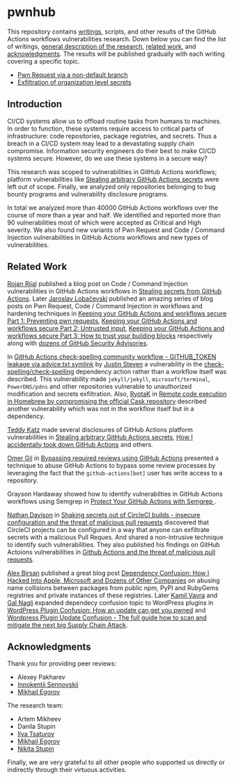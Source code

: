 # pwnhub

This repository contains [writings](writings), scripts, and other results of the GitHub Actions workflows vulnerabilities research. Down below you can find the list of writings, [general description of the research](https://github.com/nikitastupin/pwnhub#introduction), [related work](https://github.com/nikitastupin/pwnhub#related-work), and [acknowledgments](https://github.com/nikitastupin/pwnhub#acknowledgments). The results will be published gradually with each writing covering a specific topic.

- [Pwn Request via a non-default branch](writings/pwn-request-via-non-default-branch.md)
- [Exfiltration of organization level secrets](writings/org-level-secrets.md)

## Introduction

СI/CD systems allow us to offload routine tasks from humans to machines. In order to function, these systems require access to critical parts of infrastructure: code repositories, package registries, and secrets. Thus a breach in a CI/CD system may lead to a devastating supply chain compromise. Information security engineers do their best to make CI/CD systems secure. However, do we use these systems in a secure way?

This research was scoped to vulnerabilities in GitHub Actions workflows; platform vulnerabilities like [Stealing arbitrary GitHub Actions secrets](https://blog.teddykatz.com/2021/03/17/github-actions-write-access.html) were left out of scope. Finally, we analyzed only repositories belonging to bug bounty programs and vulnerability disclosure programs.

In total we analyzed more than 40000 GitHub Actions workflows over the course of more than a year and half. We identified and reported more than 90 vulnerabilities most of which were accepted as Critical and High severity. We also found new variants of Pwn Request and Code / Command Injection vulnerabilities in GitHub Actions workflows and new types of vulnerabilities.

## Related Work

[Rojan Rijal](https://twitter.com/uraniumhacker) published a blog post on Code / Command Injection vulnerabilities in GitHub Actions workflows in [Stealing secrets from GitHub Actions](https://sites.google.com/securifyinc.com/secblogs/hacking-github-actions). Later [Jaroslav Lobačevski](https://twitter.com/yarlob) published an amazing series of blog posts on Pwn Request, Code / Command Injection in workflows and hardening techniques in [Keeping your GitHub Actions and workflows secure Part 1: Preventing pwn requests](https://securitylab.github.com/research/github-actions-preventing-pwn-requests), [Keeping your GitHub Actions and workflows secure Part 2: Untrusted input](https://securitylab.github.com/research/github-actions-untrusted-input), [Keeping your GitHub Actions and workflows secure Part 3: How to trust your building blocks](https://securitylab.github.com/research/github-actions-building-blocks) respectively along with [dozens of GitHub Security Advisories](https://securitylab.github.com/advisories/).

In [GitHub Actions check-spelling community workflow - GITHUB_TOKEN leakage via advice.txt symlink](https://github.com/justinsteven/advisories/blob/master/2021_github_actions_checkspelling_token_leak_via_advice_symlink.md) by [Justin Steven](https://github.com/justinsteven) a vulnerability in the [check-spelling/check-spelling](https://github.com/check-spelling/check-spelling) dependency action rather than a workflow itself was described. This vulnerability made `jekyll/jekyll`, `microsoft/terminal`, `PowerDNS/pdns` and other repositories vulnerable to unauthorized modification and secrets exfiltration. Also, [RyotaK](https://twitter.com/ryotkak) in [Remote code execution in Homebrew by compromising the official Cask repository](https://blog.ryotak.me/post/homebrew-security-incident-en/) described another vulnerability which was not in the workflow itself but in a dependency.

[Teddy Katz](https://twitter.com/not_an_aardvark) made several disclosures of GitHub Actions platform vulnerabilities in [Stealing arbitrary GitHub Actions secrets](https://blog.teddykatz.com/2021/03/17/github-actions-write-access.html), [How I accidentally took down GitHub Actions](https://blog.teddykatz.com/2019/11/12/github-actions-dos.html) and others.

[Omer Gil](https://twitter.com/omer_gil) in [Bypassing required reviews using GitHub Actions](https://medium.com/cider-sec/bypassing-required-reviews-using-github-actions-6e1b29135cc7) presented a technique to abuse GitHub Actions to bypass some review processes by leveraging the fact that the `github-actions[bot]` user has write access to a repository.

Grayson Hardaway showed how to identify vulnerabilties in GitHub Actions workflows using Semgrep in [Protect Your GitHub Actions with Semgrep
](https://r2c.dev/blog/2021/protect-your-github-actions-with-semgrep/).

[Nathan Davison](https://twitter.com/nj_dav) in [Shaking secrets out of CircleCI builds - insecure configuration and the threat of malicious pull requests](https://nathandavison.com/blog/shaking-secrets-out-of-circleci-builds) discovered that CircleCI projects can be configured in a way that anyone can exfiltrate secrets with a malicious Pull Reques. And shared a non-intrusive technique to identify such vulnerabilities. They also published his findings on GitHub Actoions vulnerabilities in [Github Actions and the threat of malicious pull requests](https://nathandavison.com/blog/github-actions-and-the-threat-of-malicious-pull-requests).

[Alex Birsan](https://twitter.com/alxbrsn) published a great blog post [Dependency Confusion: How I Hacked Into Apple, Microsoft and Dozens of Other Companies](https://medium.com/@alex.birsan/dependency-confusion-4a5d60fec610) on abusing name collisions between packages from public npm, PyPI and RubyGems registries and private instances of these registries. Later [Kamil Vavra](https://twitter.com/vavkamil) and [Gal Nagli](https://twitter.com/naglinagli) expanded dependecy confusion topic to WordPress plugins in [WordPress Plugin Confusion: How an update can get you pwned](https://vavkamil.cz/2021/11/25/wordpress-plugin-confusion-update-can-get-you-pwned/) and [Wordpress Plugin Update Confusion - The full guide how to scan and mitigate the next big Supply Chain Attack](https://galnagli.com/Wordpress_Plugin_Update_Confusion/).

## Acknowledgments

Thank you for providing peer reviews:

- Alexey Pakharev
- [Innokentii Sennovskii](https://twitter.com/rumata888)
- [Mikhail Egorov](https://twitter.com/0ang3el)

The research team:

- Artem Mikheev
- Danila Stupin
- [Ilya Tsaturov](https://twitter.com/itsaturov)
- [Mikhail Egorov](https://twitter.com/0ang3el)
- [Nikita Stupin](https://twitter.com/_nikitastupin)

Finally, we are very grateful to all other people who supported us directly or indirectly through their virtuous activities.
